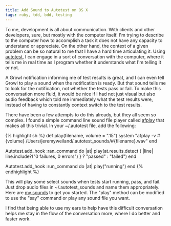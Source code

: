 ```yaml
---
title: Add Sound to Autotest on OS X
tags: ruby, tdd, bdd, testing
---
```


To me, development is all about communication. With clients and other developers, sure, but mostly with the computer itself. I'm trying to describe to the computer how to accomplish a task it does not have any capacity to understand or appreciate. On the other hand, the context of a given problem can be so natural to me that I have a hard time articulating it. Using [autotest](http://github.com/grosser/autotest), I can engage in a sort of conversation with the computer, where it tells me in real time as I program whether it understands what I'm telling it or not.

A Growl notification informing me of test results is great, and I can even tell Growl to play a sound when the notification is ready. But that sound tells me to look for the notification, not whether the tests pass or fail. To make this conversation more fluid, it would be nice if I had not just visual but also audio feedback which told me immediately what the test results were, instead of having to constantly context switch to the test results.

There have been a few attempts to do this already, but they all seem so complex. I found a simple command line sound file player called [afplay](http://developer.apple.com/mac/library/documentation/Darwin/Reference/ManPages/man1/afplay.1.html) that makes all this trivial. In your ~/.autotest file, add the following:

{% highlight sh %}
def play(filename, volume = ".15")
  system "afplay -v #{volume} /Users/jeremyweiland/.autotest_sounds/#{filename}.wav"
end
 
Autotest.add_hook :ran_command do |at|
  play(at.results.detect { |line| line.include?("0 failures, 0 errors") } ? "passed" : "failed")
end

Autotest.add_hook :run_command do |at|
  play("running")
end
{% endhighlight %}

This will play some select sounds when tests start running, pass, and fail. Just drop audio files in ~/.autotest_sounds and name them appropriately. Here are [my sounds](/media/dot-autotest_sounds.zip) to get you started. The "play" method can be modified to use the "say" command or play any sound file you want.

I find that being able to use my ears to help have this difficult conversation helps me stay in the flow of the conversation more, where I do better and faster work.